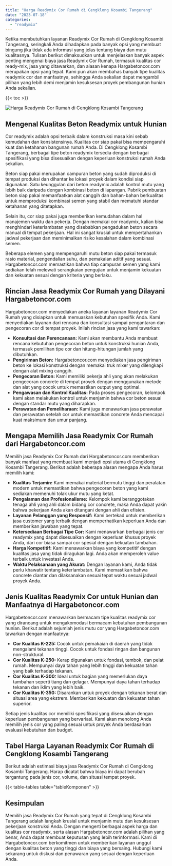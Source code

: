 ```yaml
---
title: "Harga Readymix Cor Rumah di Cengklong Kosambi Tangerang"
date: "2023-07-18"
categories: 
  - "readymix"
---
```



Ketika membutuhkan layanan Readymix Cor Rumah di Cengklong Kosambi Tangerang, seringkali Anda dihadapkan pada banyak opsi yang membuat bingung jika tidak ada informasi yang jelas tentang biaya dan mutu kualitasnya. Tulisan berikut dimaksudkan untuk menjelaskan banyak aspek penting mengenai biaya jasa Readymix Cor Rumah, termasuk kualitas cor ready-mix, jasa yang ditawarkan, dan alasan kenapa Hargabetoncor.com merupakan opsi yang tepat. Kami pun akan membahas banyak tipe kualitas readymix cor dan manfaatnya, sehingga Anda sekalian dapat mengambil pilihan yang lebih demi menjamin kesuksesan proyek pembangunan hunian Anda sekalian.

{{< toc >}}

![Harga Readymix Cor Rumah di Cengklong Kosambi Tangerang](https://hargareadymixid.github.io/hbc/readymix-hbc%20(24).png)

## Mengenal Kualitas Beton Readymix untuk Hunian

Cor readymix adalah opsi terbaik dalam konstruksi masa kini sebab kemudahan dan konsistensinya. Kualitas cor siap pakai bisa mempengaruhi kuat dan ketahanan bangunan rumah Anda. Di Cengklong Kosambi Tangerang, berbagai tipe beton readymix tersedia dengan berbagai spesifikasi yang bisa disesuaikan dengan keperluan konstruksi rumah Anda sekalian.

Beton siap pakai merupakan campuran beton yang sudah diproduksi di tempat produksi dan dihantar ke lokasi proyek dalam kondisi siap digunakan. Satu keunggulan dari beton readymix adalah kontrol mutu yang lebih baik daripada dengan kombinasi beton di lapangan. Pabrik pembuatan beton siap pakai memanfaatkan alat canggih dan bahan-bahan berkualitas untuk memproduksi kombinasi semen yang stabil dan mematuhi standar ketahanan yang ditetapkan.

Selain itu, cor siap pakai juga memberikan kemudahan dalam hal manajemen waktu dan pekerja. Dengan memakai cor readymix, kalian bisa menghindari keterlambatan yang disebabkan pengadukan beton secara manual di tempat pekerjaan. Hal ini sangat krusial untuk mempertahankan jadwal pekerjaan dan meminimalkan risiko kesalahan dalam kombinasi semen.

Beberapa elemen yang mempengaruhi mutu beton siap pakai termasuk rasio material, pengendalian suhu, dan pemakaian aditif yang sesuai. Hargabetoncor.com memastikan bahwa tiap campuran semen yang kami sediakan telah melewati serangkaian pengujian untuk menjamin kekuatan dan kekuatan sesuai dengan kriteria yang berlaku.

## Rincian Jasa Readymix Cor Rumah yang Dilayani Hargabetoncor.com

Hargabetoncor.com menyediakan aneka layanan layanan Readymix Cor Rumah yang disiapkan untuk memuaskan kebutuhan spesifik Anda. Kami menyediakan layanan dari rencana dan konsultasi sampai pengantaran dan pengecoran cor di tempat proyek. Inilah rincian jasa yang kami tawarkan:

- **Konsultasi dan Perencanaan:** Kami akan membantu Anda membuat rencana kebutuhan pengecoran beton untuk konstruksi hunian Anda, termasuk pemilihan tipe cor dan hitung-hitungan jumlah yang dibutuhkan.
- **Pengiriman Beton:** Hargabetoncor.com menyediakan jasa pengiriman beton ke lokasi konstruksi dengan memakai truk mixer yang dilengkapi dengan alat mixing canggih.
- **Pengecoran Beton:** Kami memiliki pekerja ahli yang akan melakukan pengecoran concrete di tempat proyek dengan menggunakan metode dan alat yang cocok untuk memastikan output yang optimal.
- **Pengawasan dan Kontrol Kualitas:** Pada proses pengecoran, kelompok kami akan melakukan kontrol untuk menjamin bahwa cor beton sesuai dengan standar mutu yang diharapkan.
- **Perawatan dan Pemeliharaan:** Kami juga menawarkan jasa perawatan dan perawatan setelah cor untuk memastikan concrete Anda mencapai kuat maksimum dan umur panjang.

## Mengapa Memilih Jasa Readymix Cor Rumah dari Hargabetoncor.com

Memilih jasa Readymix Cor Rumah dari Hargabetoncor.com memberikan banyak manfaat yang membuat kami menjadi opsi utama di Cengklong Kosambi Tangerang. Berikut adalah beberapa alasan mengapa Anda harus memilih kami:

- **Kualitas Terjamin:** Kami memakai material bermutu tinggi dan peralatan modern untuk memastikan bahwa pengecoran beton yang kami sediakan memenuhi tolak ukur mutu yang ketat.
- **Pengalaman dan Profesionalisme:** Kelompok kami beranggotakan tenaga ahli yang ahli dalam bidang cor concrete, maka Anda dapat yakin bahwa pekerjaan Anda akan ditangani dengan ahli dan efisien.
- **Layanan Pelanggan yang Responsif:** Kami bertekad untuk memberikan jasa customer yang terbaik dengan memperhatikan keperluan Anda dan memberikan jawaban yang tepat.
- **Ketersediaan Berbagai Tipe Cor:** Kami menawarkan berbagai jenis cor readymix yang dapat disesuaikan dengan keperluan khusus proyek Anda, dari cor biasa sampai cor spesial dengan kekuatan tambahan.
- **Harga Kompetitif:** Kami menawarkan biaya yang kompetitif dengan kualitas jasa yang tidak diragukan lagi. Anda akan memperoleh value terbaik untuk investasi Anda.
- **Waktu Pelaksanaan yang Akurat:** Dengan layanan kami, Anda tidak perlu khawatir tentang keterlambatan. Kami memastikan bahwa concrete diantar dan dilaksanakan sesuai tepat waktu sesuai jadwal proyek Anda.

## Jenis Kualitas Readymix Cor untuk Hunian dan Manfaatnya di Hargabetoncor.com

Hargabetoncor.com menawarkan bermacam tipe kualitas readymix cor yang dirancang untuk mengakomodasi bermacam kebutuhan pembangunan hunian. Berikut adalah sejumlah jenis mutu cor yang Hargabetoncor.com tawarkan dengan manfaatnya:

- **Cor Kualitas K-225:** Cocok untuk pemakaian di daerah yang tidak mengalami tekanan tinggi. Cocok untuk fondasi ringan dan bangunan non-struktural.
- **Cor Kualitas K-250:** Kerap digunakan untuk fondasi, tembok, dan pelat rumah. Mempunyai daya tahan yang lebih tinggi dan kekuatan tahan yang baik terhadap tekanan.
- **Cor Kualitas K-300:** Ideal untuk bagian yang memerlukan daya tambahan seperti tiang dan gelagar. Mempunyai daya tahan terhadap tekanan dan iklim yang lebih baik.
- **Cor Kualitas K-350:** Disarankan untuk proyek dengan tekanan berat dan situasi area yang ekstrem. Memberikan kekuatan dan kekuatan tahan superior.

Setiap jenis kualitas cor memiliki spesifikasi yang disesuaikan dengan keperluan pembangunan yang bervariasi. Kami akan menolong Anda memilih jenis cor yang paling sesuai untuk proyek Anda berdasarkan evaluasi kebutuhan dan budget.

## Tabel Harga Layanan Readymix Cor Rumah di Cengklong Kosambi Tangerang

Berikut adalah estimasi biaya jasa Readymix Cor Rumah di Cengklong Kosambi Tangerang. Harap dicatat bahwa biaya ini dapat berubah tergantung pada jenis cor, volume, dan situasi tempat proyek.

{{< table-tables table="tableKomponen" >}}

## Kesimpulan

Memilih jasa Readymix Cor Rumah yang tepat di Cengklong Kosambi Tangerang adalah langkah krusial untuk menjamin mutu dan kesuksesan pekerjaan konstruksi Anda. Dengan mengerti berbagai aspek harga dan kualitas cor readymix, serta alasan Hargabetoncor.com adalah pilihan yang benar, Anda dapat membuat keputusan yang lebih terinformasi. Kami di Hargabetoncor.com berkomitmen untuk memberikan layanan unggul dengan kualitas beton yang tinggi dan biaya yang bersaing. Hubungi kami sekarang untuk diskusi dan penawaran yang sesuai dengan keperluan Anda.
